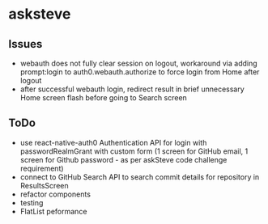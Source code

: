 # asksteve

## Issues

- webauth does not fully clear session on logout, workaround via adding prompt:login to auth0.webauth.authorize to force login from Home after logout
- after successful webauth login, redirect result in brief unnecessary Home screen flash before going to Search screen

## ToDo

- use react-native-auth0 Authentication API for login with passwordRealmGrant with custom form (1 screen for GitHub email, 1 screen for Github password - as per askSteve code challenge requirement)
- connect to GitHub Search API to search commit details for repository in ResultsScreen
- refactor components
- testing
- FlatList peformance
